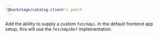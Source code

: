 ```yaml
---
'@backstage/catalog-client': patch
---
```


Add the ability to supply a custom `fetchApi`. In the default frontend app setup, this will use the `fetchApiRef` implementation.

